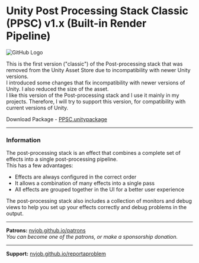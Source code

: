 
#  Unity Post Processing Stack Classic (PPSC) v1.x (Built-in Render Pipeline)

![GitHub Logo](https://raw.githubusercontent.com/nvjob/nvjob.github.io/master/repo/unity%20assets/ppsc/pic/0.jpg)

This is the first version ("classic") of the Post-processing stack that was removed from the Unity Asset Store due to incompatibility with newer Unity versions.<br>
I introduced some changes that fix incompatibility with newer versions of Unity. I also reduced the size of the asset.<br>
I like this version of the Post-processing stack and I use it mainly in my projects. Therefore, I will try to support this version, for compatibility with current versions of Unity.

Download Package - [PPSC.unitypackage](https://github.com/nvjob/nvjob.github.io/raw/master/repo/unity%20assets/ppsc/asset/PPSC.unitypackage)

-------------------------------------------------------------------

### Information
The post-processing stack is an effect that combines a complete set of effects into a single post-processing pipeline.<br>
This has a few advantages:<br>
- Effects are always configured in the correct order<br>
- It allows a combination of many effects into a single pass<br>
- All effects are grouped together in the UI for a better user experience

The post-processing stack also includes a collection of monitors and debug views to help you set up your effects correctly and debug problems in the output.


-------------------------------------------------------------------

**Patrons:** [nvjob.github.io/patrons](https://nvjob.github.io/patrons)<br>
*You can become one of the patrons, or make a sponsorship donation.*

-------------------------------------------------------------------

**Support:** [nvjob.github.io/reportaproblem](https://nvjob.github.io/reportaproblem/)
